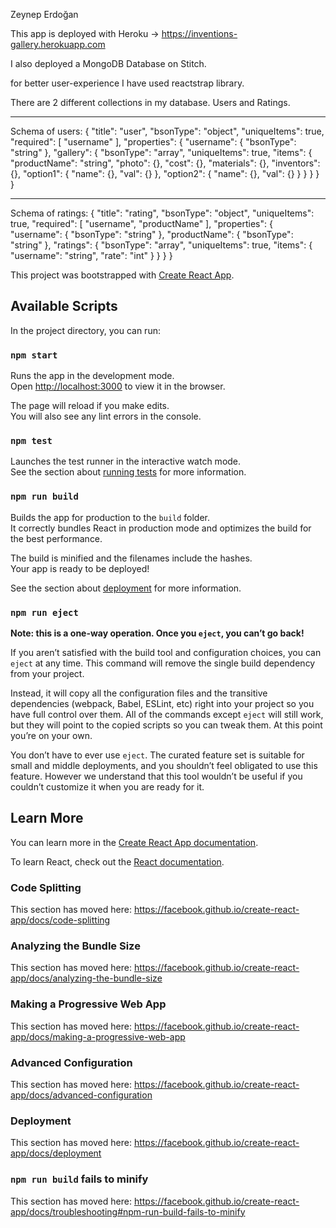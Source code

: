 Zeynep Erdoğan 

This app is deployed with Heroku -> https://inventions-gallery.herokuapp.com

I also deployed a MongoDB Database on Stitch.

for better user-experience I have used reactstrap library.

There are 2 different collections in my database. Users and Ratings.

****************
Schema of users:
{
  "title": "user",
  "bsonType": "object",
  "uniqueItems": true,
  "required": [
    "username"
  ],
  "properties": {
    "username": {
      "bsonType": "string"
    },
    "gallery": {
      "bsonType": "array",
      "uniqueItems": true,
      "items": {
        "productName": "string",
        "photo": {},
        "cost": {},
        "materials": {},
        "inventors": {},
        "option1": {
          "name": {},
          "val": {}
        },
        "option2": {
          "name": {},
          "val": {}
        }
      }
    }
  }
}

******************
Schema of ratings:
{
  "title": "rating",
  "bsonType": "object",
  "uniqueItems": true,
  "required": [
    "username",
    "productName"
  ],
  "properties": {
    "username": {
      "bsonType": "string"
    },
    "productName": {
      "bsonType": "string"
    },
    "ratings": {
      "bsonType": "array",
      "uniqueItems": true,
      "items": {
        "username": "string",
        "rate": "int"
      }
    }
  }
}

This project was bootstrapped with [Create React App](https://github.com/facebook/create-react-app).

## Available Scripts

In the project directory, you can run:

### `npm start`

Runs the app in the development mode.<br />
Open [http://localhost:3000](http://localhost:3000) to view it in the browser.

The page will reload if you make edits.<br />
You will also see any lint errors in the console.

### `npm test`

Launches the test runner in the interactive watch mode.<br />
See the section about [running tests](https://facebook.github.io/create-react-app/docs/running-tests) for more information.

### `npm run build`

Builds the app for production to the `build` folder.<br />
It correctly bundles React in production mode and optimizes the build for the best performance.

The build is minified and the filenames include the hashes.<br />
Your app is ready to be deployed!

See the section about [deployment](https://facebook.github.io/create-react-app/docs/deployment) for more information.

### `npm run eject`

**Note: this is a one-way operation. Once you `eject`, you can’t go back!**

If you aren’t satisfied with the build tool and configuration choices, you can `eject` at any time. This command will remove the single build dependency from your project.

Instead, it will copy all the configuration files and the transitive dependencies (webpack, Babel, ESLint, etc) right into your project so you have full control over them. All of the commands except `eject` will still work, but they will point to the copied scripts so you can tweak them. At this point you’re on your own.

You don’t have to ever use `eject`. The curated feature set is suitable for small and middle deployments, and you shouldn’t feel obligated to use this feature. However we understand that this tool wouldn’t be useful if you couldn’t customize it when you are ready for it.

## Learn More

You can learn more in the [Create React App documentation](https://facebook.github.io/create-react-app/docs/getting-started).

To learn React, check out the [React documentation](https://reactjs.org/).

### Code Splitting

This section has moved here: https://facebook.github.io/create-react-app/docs/code-splitting

### Analyzing the Bundle Size

This section has moved here: https://facebook.github.io/create-react-app/docs/analyzing-the-bundle-size

### Making a Progressive Web App

This section has moved here: https://facebook.github.io/create-react-app/docs/making-a-progressive-web-app

### Advanced Configuration

This section has moved here: https://facebook.github.io/create-react-app/docs/advanced-configuration

### Deployment

This section has moved here: https://facebook.github.io/create-react-app/docs/deployment

### `npm run build` fails to minify

This section has moved here: https://facebook.github.io/create-react-app/docs/troubleshooting#npm-run-build-fails-to-minify
